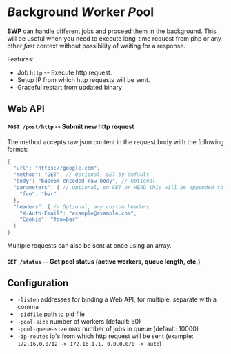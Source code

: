 # *B*ackground *W*orker *P*ool

**BWP** can handle different jobs and proceed them in the background. This will be useful when you need to execute long-time request from php or any other *fast* context without possibility of waiting for a response.

Features:
- Job `http` -- Execute http request.
- Setup IP from which http requests will be sent.
- Graceful restart from updated binary


## Web API

#### `POST /post/http` -- Submit new http request
The method accepts raw json content in the request body with the following format:
```D
{
  "url": "https://google.com",
  "method": "GET", // Optional, GET by default
  "body": "base64 encoded raw body", // Optional
  "parameters": { // Optional, on GET or HEAD this will be appended to the url, othervise parameters will be in the POST args
    "foo": "bar"
  },
  "headers": { // Optional, any custom headers
    "X-Auth-Email": "example@example.com",
    "Cookie": "foo=bar"
  }
}
```
Multiple requests can also be sent at once using an array.

#### `GET /status` -- Get pool status (active workers, queue length, etc.)


## Configuration
- `-listen` addresses for binding a Web API, for multiple, separate with a comma
- `-pidfile` path to pid file
- `-pool-size` number of workers (default: 50)
- `-pool-queue-size` max number of jobs in queue (default: 10000)
- `-ip-routes` ip's from which http request will be sent (example: `172.16.0.0/12 -> 172.16.1.1, 0.0.0.0/0 -> auto`)
